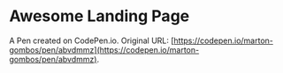 # Awesome Landing Page

A Pen created on CodePen.io. Original URL: [https://codepen.io/marton-gombos/pen/abvdmmz](https://codepen.io/marton-gombos/pen/abvdmmz).


